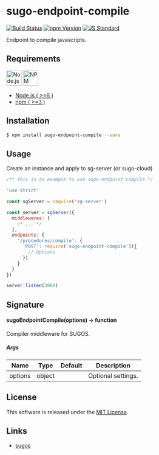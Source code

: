 sugo-endpoint-compile
==========

<!---
This file is generated by ape-tmpl. Do not update manually.
--->

<!-- Badge Start -->
<a name="badges"></a>

[![Build Status][bd_travis_com_shield_url]][bd_travis_com_url]
[![npm Version][bd_npm_shield_url]][bd_npm_url]
[![JS Standard][bd_standard_shield_url]][bd_standard_url]

[bd_repo_url]: https://github.com/realglobe-Inc/sugo-endpoint-compile
[bd_travis_url]: http://travis-ci.org/realglobe-Inc/sugo-endpoint-compile
[bd_travis_shield_url]: http://img.shields.io/travis/realglobe-Inc/sugo-endpoint-compile.svg?style=flat
[bd_travis_com_url]: http://travis-ci.com/realglobe-Inc/sugo-endpoint-compile
[bd_travis_com_shield_url]: https://api.travis-ci.com/realglobe-Inc/sugo-endpoint-compile.svg?token=aeFzCpBZebyaRijpCFmm
[bd_license_url]: https://github.com/realglobe-Inc/sugo-endpoint-compile/blob/master/LICENSE
[bd_codeclimate_url]: http://codeclimate.com/github/realglobe-Inc/sugo-endpoint-compile
[bd_codeclimate_shield_url]: http://img.shields.io/codeclimate/github/realglobe-Inc/sugo-endpoint-compile.svg?style=flat
[bd_codeclimate_coverage_shield_url]: http://img.shields.io/codeclimate/coverage/github/realglobe-Inc/sugo-endpoint-compile.svg?style=flat
[bd_gemnasium_url]: https://gemnasium.com/realglobe-Inc/sugo-endpoint-compile
[bd_gemnasium_shield_url]: https://gemnasium.com/realglobe-Inc/sugo-endpoint-compile.svg
[bd_npm_url]: http://www.npmjs.org/package/sugo-endpoint-compile
[bd_npm_shield_url]: http://img.shields.io/npm/v/sugo-endpoint-compile.svg?style=flat
[bd_standard_url]: http://standardjs.com/
[bd_standard_shield_url]: https://img.shields.io/badge/code%20style-standard-brightgreen.svg

<!-- Badge End -->


<!-- Description Start -->
<a name="description"></a>

Endpoint to compile javascripts.

<!-- Description End -->


<!-- Overview Start -->
<a name="overview"></a>



<!-- Overview End -->


<!-- Sections Start -->
<a name="sections"></a>

<!-- Section from "doc/guides/00.Requirements.md.hbs" Start -->

<a name="section-doc-guides-00-requirements-md"></a>
Requirements
-----

<a href="https://nodejs.org">
  <img src="https://realglobe-inc.github.io/sugos-assets/images/nodejs-banner.png"
       alt="Node.js"
       height="40"
       style="height:40px"
  /></a>
<a href="https://docs.npmjs.com/">
  <img src="https://realglobe-inc.github.io/sugos-assets/images/npm-banner.png"
       alt="NPM"
       height="40"
       style="height:40px"
  /></a>

+ [Node.js ( >=6 )][node_download_url]
+ [npm ( >=3 )][npm_url]

[node_download_url]: https://nodejs.org/en/download/
[npm_url]: https://docs.npmjs.com/


<!-- Section from "doc/guides/00.Requirements.md.hbs" End -->

<!-- Section from "doc/guides/01.Installation.md.hbs" Start -->

<a name="section-doc-guides-01-installation-md"></a>
Installation
-----

```bash
$ npm install sugo-endpoint-compile --save
```


<!-- Section from "doc/guides/01.Installation.md.hbs" End -->

<!-- Section from "doc/guides/02.Usage.md.hbs" Start -->

<a name="section-doc-guides-02-usage-md"></a>
Usage
---------

Create an instance and apply to sg-server (or sugo-cloud)

```javascript
/** This is an example to use sugo-endpoint-compile */

'use strict'

const sgServer = require('sg-server')

const server = sgServer({
  middlewares: [
    /* ... */
  ],
  endpoints: {
    '/procedures/compile': {
      'POST': require('sugo-endpoint-compile')({
        // Options
      })
    }
  }
})

server.listen(3000)

```


<!-- Section from "doc/guides/02.Usage.md.hbs" End -->

<!-- Section from "doc/guides/03.Signature.md.hbs" Start -->

<a name="section-doc-guides-03-signature-md"></a>
Signature
-------

#### sugoEndpointCompile(options) -> function

Compiler middleware for SUGOS.

##### Args

| Name | Type | Default | Description |
| --- | ---- | --- | --- |
| options | object  |  | Optional settings. |


<!-- Section from "doc/guides/03.Signature.md.hbs" End -->


<!-- Sections Start -->


<!-- LICENSE Start -->
<a name="license"></a>

License
-------
This software is released under the [MIT License](https://github.com/realglobe-Inc/sugo-endpoint-compile/blob/master/LICENSE).

<!-- LICENSE End -->


<!-- Links Start -->
<a name="links"></a>

Links
------

+ [sugos](https://github.com/realglobe-Inc/sugos)

<!-- Links End -->
